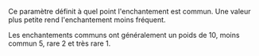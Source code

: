 Ce paramètre définit à quel point l'enchantement est commun. Une valeur plus petite rend l'enchantement moins fréquent.

Les enchantements communs ont généralement un poids de 10, moins commun 5, rare 2 et très rare 1.